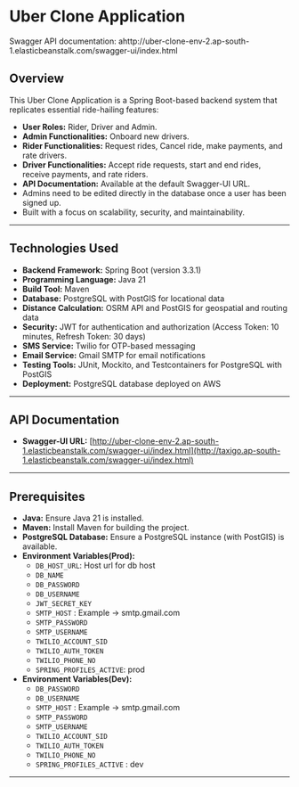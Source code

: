# Uber Clone Application

Swagger API documentation: ahttp://uber-clone-env-2.ap-south-1.elasticbeanstalk.com/swagger-ui/index.html

## Overview
This Uber Clone Application is a Spring Boot-based backend system that replicates essential ride-hailing features:
- **User Roles:** Rider, Driver and Admin.
- **Admin Functionalities:** Onboard new drivers.
- **Rider Functionalities:** Request rides, Cancel ride, make payments, and rate drivers.
- **Driver Functionalities:** Accept ride requests, start and end rides, receive payments, and rate riders.
- **API Documentation:** Available at the default Swagger-UI URL.
- Admins need to be edited directly in the database once a user has been signed up.
- Built with a focus on scalability, security, and maintainability.

---

## Technologies Used
- **Backend Framework:** Spring Boot (version 3.3.1)
- **Programming Language:** Java 21
- **Build Tool:** Maven
- **Database:** PostgreSQL with PostGIS for locational data
- **Distance Calculation:** OSRM API and PostGIS for geospatial and routing data
- **Security:** JWT for authentication and authorization (Access Token: 10 minutes, Refresh Token: 30 days)
- **SMS Service:** Twilio for OTP-based messaging
- **Email Service:** Gmail SMTP for email notifications
- **Testing Tools:** JUnit, Mockito, and Testcontainers for PostgreSQL with PostGIS
- **Deployment:** PostgreSQL database deployed on AWS

---

## API Documentation
- **Swagger-UI URL:** [http://uber-clone-env-2.ap-south-1.elasticbeanstalk.com/swagger-ui/index.html](http://taxigo.ap-south-1.elasticbeanstalk.com/swagger-ui/index.html)

---

## Prerequisites
- **Java:** Ensure Java 21 is installed.
- **Maven:** Install Maven for building the project.
- **PostgreSQL Database:** Ensure a PostgreSQL instance (with PostGIS) is available.
- **Environment Variables(Prod):**
  - `DB_HOST_URL`: Host url for db host
  - `DB_NAME`
  - `DB_PASSWORD`
  - `DB_USERNAME`
  - `JWT_SECRET_KEY`
  - `SMTP_HOST` : Example -> smtp.gmail.com
  - `SMTP_PASSWORD`
  - `SMTP_USERNAME`
  - `TWILIO_ACCOUNT_SID`
  - `TWILIO_AUTH_TOKEN`
  - `TWILIO_PHONE_NO`
  - `SPRING_PROFILES_ACTIVE`: prod
- **Environment Variables(Dev):**
  - `DB_PASSWORD`
  - `DB_USERNAME`
  - `SMTP_HOST` : Example -> smtp.gmail.com
  - `SMTP_PASSWORD`
  - `SMTP_USERNAME`
  - `TWILIO_ACCOUNT_SID`
  - `TWILIO_AUTH_TOKEN`
  - `TWILIO_PHONE_NO`
  - `SPRING_PROFILES_ACTIVE` : dev
    
---
